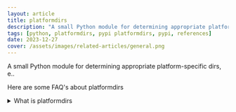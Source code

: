 ```yaml
---
layout: article
title: platformdirs
description: "A small Python module for determining appropriate platform-specific dirs, e.."
tags: [python, platformdirs, pypi platformdirs, pypi, references]
date: 2023-12-27
cover: /assets/images/related-articles/general.png
---
```


A small Python module for determining appropriate platform-specific dirs, e..

Here are some FAQ's about platformdirs
<details>
<summary>What is platformdirs</summary>
A small Python module for determining appropriate platform-specific dirs, e..
</details>
